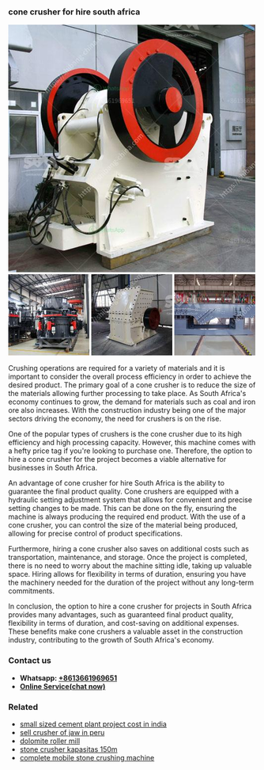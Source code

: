 <h3>cone crusher for hire south africa</h3><img src='1706755600.jpg' alt=''><p>Crushing operations are required for a variety of materials and it is important to consider the overall process efficiency in order to achieve the desired product. The primary goal of a cone crusher is to reduce the size of the materials allowing further processing to take place. As South Africa's economy continues to grow, the demand for materials such as coal and iron ore also increases. With the construction industry being one of the major sectors driving the economy, the need for crushers is on the rise.</p><p>One of the popular types of crushers is the cone crusher due to its high efficiency and high processing capacity. However, this machine comes with a hefty price tag if you're looking to purchase one. Therefore, the option to hire a cone crusher for the project becomes a viable alternative for businesses in South Africa.</p><p>An advantage of cone crusher for hire South Africa is the ability to guarantee the final product quality. Cone crushers are equipped with a hydraulic setting adjustment system that allows for convenient and precise setting changes to be made. This can be done on the fly, ensuring the machine is always producing the required end product. With the use of a cone crusher, you can control the size of the material being produced, allowing for precise control of product specifications.</p><p>Furthermore, hiring a cone crusher also saves on additional costs such as transportation, maintenance, and storage. Once the project is completed, there is no need to worry about the machine sitting idle, taking up valuable space. Hiring allows for flexibility in terms of duration, ensuring you have the machinery needed for the duration of the project without any long-term commitments.</p><p>In conclusion, the option to hire a cone crusher for projects in South Africa provides many advantages, such as guaranteed final product quality, flexibility in terms of duration, and cost-saving on additional expenses. These benefits make cone crushers a valuable asset in the construction industry, contributing to the growth of South Africa's economy.</p><h3>Contact us</h3><ul><li><strong>Whatsapp:&nbsp;<a href="https://wa.me/8613661969651">+8613661969651</a></strong></li><li><a href="https://swt.shibang-china.com/?git&amp;zhl&amp;cone crusher for hire south africa"><strong>Online Service(chat now)</strong></a></li></ul><h3>Related</h3><ul><li><a href='small sized cement plant project cost in india.md'>small sized cement plant project cost in india</a></li><li><a href='sell crusher of jaw in peru.md'>sell crusher of jaw in peru</a></li><li><a href='dolomite roller mill.md'>dolomite roller mill</a></li><li><a href='stone crusher kapasitas 150m.md'>stone crusher kapasitas 150m</a></li><li><a href='complete mobile stone crushing machine.md'>complete mobile stone crushing machine</a></li></ul>
